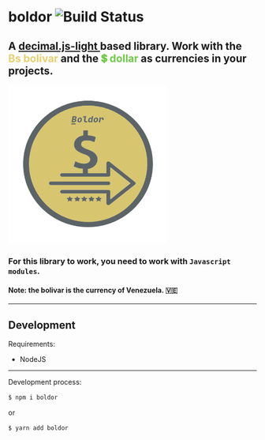 # boldor ![Build Status](https://img.shields.io/github/workflow/status/mdo/github-buttons/CI/master?label=CI&logo=github)

<h2>
  A
  <a
    href="https://github.com/MikeMcl/decimal.js-light"
    target="_BLANK"
  >
    decimal.js-light
  </a> based library. Work with the
  <span style="color: #e6d073">Bs bolivar</span> and the
  <span style="color: #6fca49">💲 dollar</span> as
  currencies in your projects.
</h2>

<img src="./img/boldor-logo.png" style="height: 320px; width: 320px">

### For this library to work, you need to work with `Javascript modules`.

#### Note: the bolivar is the currency of Venezuela. 🇻🇪

<hr>

## Development

Requirements:

- NodeJS

<hr>

Development process:

```bash
$ npm i boldor
```

or

```bash
$ yarn add boldor
```
